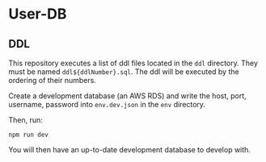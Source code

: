 # User-DB

## DDL

This repository executes a list of ddl files located in the `ddl` directory. They must be named `ddl${ddlNumber}.sql`. The ddl will be executed by the ordering of their numbers.

Create a development database (an AWS RDS) and write the host, port, username, password into `env.dev.json` in the `env` directory.

Then, run:

```
npm run dev
```

You will then have an up-to-date development database to develop with.
